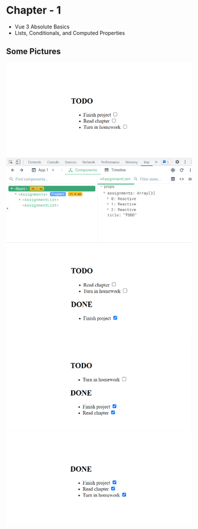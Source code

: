 # Chapter - 1
* Vue 3 Absolute Basics
* Lists, Conditionals, and Computed Properties

## Some Pictures
![image 1](DemoImages/image1.png?raw=true)
![image 2](DemoImages/image2.png?raw=true)
![image 3](DemoImages/image3.png?raw=true)
![image 4](DemoImages/image4.png?raw=true)
